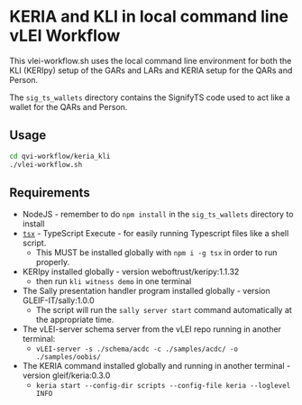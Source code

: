 # KERIA and KLI in local command line vLEI Workflow

This vlei-workflow.sh uses the local command line environment for both the KLI (KERIpy) setup of the GARs and LARs and KERIA setup for the QARs and Person.

The `sig_ts_wallets` directory contains the SignifyTS code used to act like a wallet for the QARs and Person.

## Usage

```bash
cd qvi-workflow/keria_kli
./vlei-workflow.sh
```

## Requirements

- NodeJS - remember to do `npm install` in the `sig_ts_wallets` directory to install 
- [`tsx`](https://tsx.is/getting-started) - TypeScript Execute - for easily running Typescript files like a shell script.
  - This MUST be installed globally with `npm i -g tsx` in order to run properly.
- KERIpy installed globally - version weboftrust/keripy:1.1.32
    - then run `kli witness demo` in one terminal
- The Sally presentation handler program installed globally - version GLEIF-IT/sally:1.0.0
    - The script will run the `sally server start` command automatically at the appropriate time. 
- The vLEI-server schema server from the vLEI repo running in another terminal:
    - `vLEI-server -s ./schema/acdc -c ./samples/acdc/ -o ./samples/oobis/`
- The KERIA command installed globally and running in another terminal - version gleif/keria:0.3.0
    - `keria start --config-dir scripts --config-file keria --loglevel INFO`
